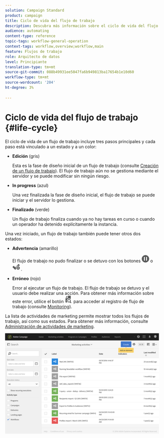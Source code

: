 ```yaml
---
solution: Campaign Standard
product: campaign
title: Ciclo de vida del flujo de trabajo
description: Descubra más información sobre el ciclo de vida del flujo de trabajo
audience: automating
content-type: reference
topic-tags: workflow-general-operation
context-tags: workflow,overview;workflow,main
feature: Flujos de trabajo
role: Arquitecto de datos
level: Principiante
translation-type: tm+mt
source-git-commit: 088b49931ee5047fa6b949813ba17654b1e10d60
workflow-type: tm+mt
source-wordcount: '204'
ht-degree: 3%

---
```



# Ciclo de vida del flujo de trabajo {#life-cycle}

El ciclo de vida de un flujo de trabajo incluye tres pasos principales y cada paso está vinculado a un estado y a un color:

* **Edición**  (gris)

   Esta es la fase de diseño inicial de un flujo de trabajo (consulte [Creación de un flujo de trabajo](../../automating/using/building-a-workflow.md#creating-a-workflow)). El flujo de trabajo aún no se gestiona mediante el servidor y se puede modificar sin ningún riesgo.

* **In progress**  (azul)

   Una vez finalizada la fase de diseño inicial, el flujo de trabajo se puede iniciar y el servidor lo gestiona.

* **Finalizado**  (verde)

   Un flujo de trabajo finaliza cuando ya no hay tareas en curso o cuando un operador ha detenido explícitamente la instancia.

Una vez iniciado, un flujo de trabajo también puede tener otros dos estados:

* **Advertencia**  (amarillo)

   El flujo de trabajo no pudo finalizar o se detuvo con los botones ![](assets/pause_darkgrey-24px.png) o ![](assets/check_pause_darkgrey-24px.png) .

* **Erróneo**  (rojo)

   Error al ejecutar un flujo de trabajo. El flujo de trabajo se detuvo y el usuario debe realizar una acción. Para obtener más información sobre este error, utilice el botón ![](assets/printpreview_darkgrey-24px.png) para acceder al registro de flujo de trabajo (consulte [Monitoring](../../automating/using/monitoring-workflow-execution.md)).

La lista de actividades de marketing permite mostrar todos los flujos de trabajo, así como sus estados. Para obtener más información, consulte [Administración de actividades de marketing](../../start/using/marketing-activities.md#about-marketing-activities).

![](assets/wkf_execution_3.png)
